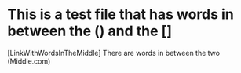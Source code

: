 # This is a test file that has words in between the () and the []

[LinkWithWordsInTheMiddle] There are words in between the two (Middle.com)

